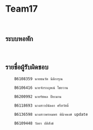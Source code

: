 # Team17
<br/>

## ระบบหอพัก

<br/>

## รายชื่อผู้รับผิดชอบ
```
    B6108359 นายธนวัต นิติการุณ
```
```
    B6106416 นายจักรกฤษณ์ ไชยวาน
```
```
    B6200992 นายรัชพล ปิยะมาน
``` 

```
    B6118693 นางสาวปนัดดา ศรีสวัสดิ์
```

```
    B6136598 นางสาวพรหมพร พินิจพงษ์ update
```
```
    B6109448 วัลยา ปติสังข์
```